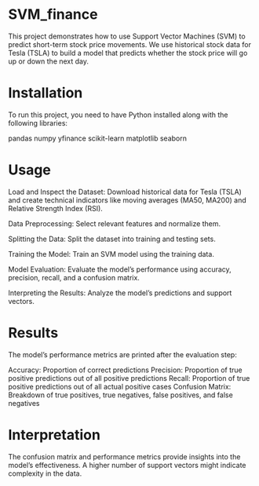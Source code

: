 # SVM_finance

This project demonstrates how to use Support Vector Machines (SVM) to predict short-term stock price movements. We use historical stock data for Tesla (TSLA) to build a model that predicts whether the stock price will go up or down the next day.

# Installation

To run this project, you need to have Python installed along with the following libraries:

pandas
numpy
yfinance
scikit-learn
matplotlib
seaborn

# Usage

Load and Inspect the Dataset:
Download historical data for Tesla (TSLA) and create technical indicators like moving averages (MA50, MA200) and Relative Strength Index (RSI).

Data Preprocessing:
Select relevant features and normalize them.

Splitting the Data:
Split the dataset into training and testing sets.

Training the Model:
Train an SVM model using the training data.

Model Evaluation:
Evaluate the model’s performance using accuracy, precision, recall, and a confusion matrix.

Interpreting the Results:
Analyze the model’s predictions and support vectors.

# Results

The model’s performance metrics are printed after the evaluation step:

Accuracy: Proportion of correct predictions
Precision: Proportion of true positive predictions out of all positive predictions
Recall: Proportion of true positive predictions out of all actual positive cases
Confusion Matrix: Breakdown of true positives, true negatives, false positives, and false negatives

# Interpretation

The confusion matrix and performance metrics provide insights into the model’s effectiveness. A higher number of support vectors might indicate complexity in the data.
